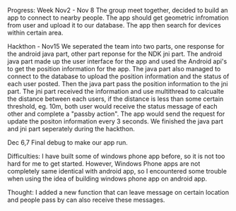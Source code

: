 Progress: Week Nov2 - Nov 8 The group meet together, decided to build an app to connect to nearby people. The app should get geometric infromation from user and upload it to our database. The app then search for devices within certain area.

Hackthon - Nov15 We seperated the team into two parts, one response for the android java part, other part reponse for the NDK jni part. The android java part made up the user interface for the app and used the Android api's to get the position information for the app. The java part also managed to connect to the database to upload the position information and the status of each user posted. Then the java part pass the position information to the jni part. The jni part received the information and use multithread to calcualte the distance between each users, if the distance is less than some certain threshold, eg. 10m, both user would receive the status message of each other and complete a "passby action". The app would send the request for update the positon information every 3 seconds. We finished the java part and jni part seperately during the hackthon.

Dec 6,7 Final debug to make our app run.

Difficulties: I have built some of windows phone app before, so it is not too hard for me to get started. However, Windows Phone apps are not completely same identical with android app, so I encountered some trouble when using the idea of building windows phone app on android app.

Thought: I added a new function that can leave message on certain location and people pass by can also receive these messages.
